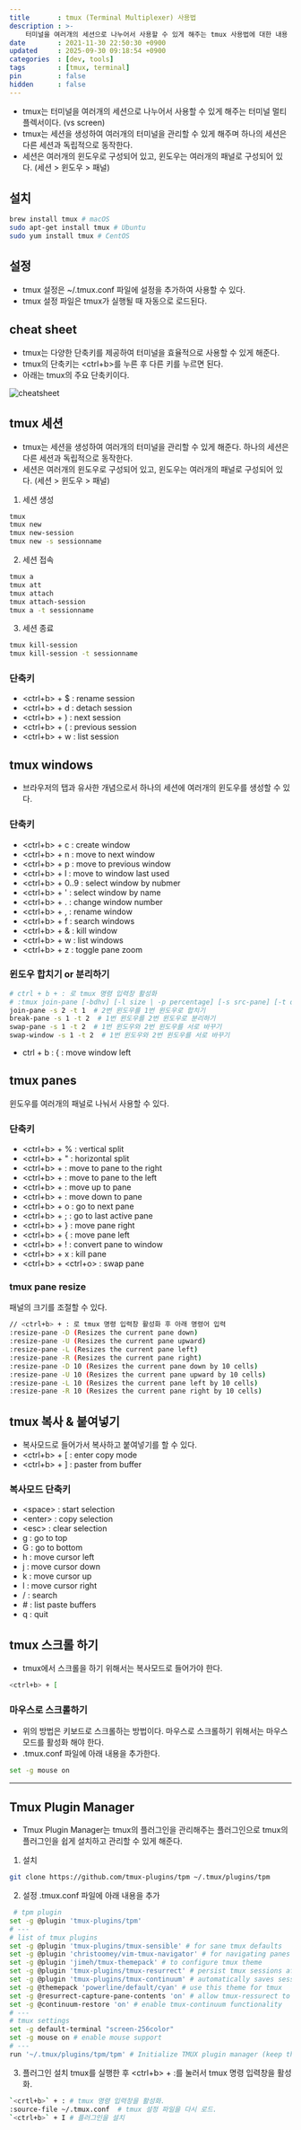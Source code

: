 ```yaml
---
title       : tmux (Terminal Multiplexer) 사용법
description : >-
    터미널을 여러개의 세션으로 나누어서 사용할 수 있게 해주는 tmux 사용법에 대한 내용
date        : 2021-11-30 22:50:30 +0900
updated     : 2025-09-30 09:18:54 +0900
categories  : [dev, tools]
tags        : [tmux, terminal]
pin         : false
hidden      : false
---
```


- tmux는 터미널을 여러개의 세션으로 나누어서 사용할 수 있게 해주는 터미널 멀티플렉서이다. (vs screen)
- tmux는 세션을 생성하여 여러개의 터미널을 관리할 수 있게 해주며 하나의 세션은 다른 세션과 독립적으로 동작한다.
- 세션은 여러개의 윈도우로 구성되어 있고, 윈도우는 여러개의 패널로 구성되어 있다. (세션 > 윈도우 > 패널)

## 설치
```bash
brew install tmux # macOS
sudo apt-get install tmux # Ubuntu
sudo yum install tmux # CentOS
```

## 설정
- tmux 설정은 ~/.tmux.conf 파일에 설정을 추가하여 사용할 수 있다.
- tmux 설정 파일은 tmux가 실행될 때 자동으로 로드된다.

## cheat sheet
- tmux는 다양한 단축키를 제공하여 터미널을 효율적으로 사용할 수 있게 해준다.
- tmux의 단축키는 <ctrl+b>를 누른 후 다른 키를 누르면 된다.
- 아래는 tmux의 주요 단축키이다.

![cheatsheet](https://github.com/clang-engineer/clang-engineer.github.io/assets/39648594/a0c5a05e-7a05-40ea-bd1a-9afc4ad999f9)
 
## tmux 세션
- tmux는 세션을 생성하여 여러개의 터미널을 관리할 수 있게 해준다. 하나의 세션은 다른 세션과 독립적으로 동작한다.
- 세션은 여러개의 윈도우로 구성되어 있고, 윈도우는 여러개의 패널로 구성되어 있다. (세션 > 윈도우 > 패널)

1. 세션 생성
```bash
tmux
tmux new
tmux new-session
tmux new -s sessionname
```

2. 세션 접속
```bash
tmux a
tmux att
tmux attach
tmux attach-session
tmux a -t sessionname
```

3. 세션 종료
```bash
tmux kill-session
tmux kill-session -t sessionname
```

### 단축키
>
- <ctrl+b> + $ : rename session
- <ctrl+b> + d : detach session
- <ctrl+b> + ) : next session
- <ctrl+b> + ( : previous session
- <ctrl+b> + w : list session

## tmux windows
- 브라우저의 탭과 유사한 개념으로서 하나의 세션에 여러개의 윈도우를 생성할 수 있다.

### 단축키
- <ctrl+b> + c : create window
- <ctrl+b> + n : move to next window
- <ctrl+b> + p : move to previous window
- <ctrl+b> + l : move to window last used
- <ctrl+b> + 0..9 : select window by nubmer
- <ctrl+b> + ' : select window by name
- <ctrl+b> + . : change window number
- <ctrl+b> + , : rename window
- <ctrl+b> + f : search windows
- <ctrl+b> + & : kill window
- <ctrl+b> + w : list windows
- <ctrl+b> + z : toggle pane zoom

### 윈도우 합치기 or 분리하기
```sh
# ctrl + b + : 로 tmux 명령 입력창 활성화
# :tmux join-pane [-bdhv] [-l size | -p percentage] [-s src-pane] [-t dst-pane]
join-pane -s 2 -t 1  # 2번 윈도우를 1번 윈도우로 합치기
break-pane -s 1 -t 2  # 1번 윈도우를 2번 윈도우로 분리하기
swap-pane -s 1 -t 2  # 1번 윈도우와 2번 윈도우를 서로 바꾸기
swap-window -s 1 -t 2  # 1번 윈도우와 2번 윈도우를 서로 바꾸기
```

- ctrl + b : { : move window left

## tmux panes
윈도우를 여러개의 패널로 나눠서 사용할 수 있다.

### 단축키
- <ctrl+b> + % : vertical split
- <ctrl+b> + " : horizontal split
- <ctrl+b> + <left> : move to pane to the right
- <ctrl+b> + <right> : move to pane to the left
- <ctrl+b> + <up> : move up to pane
- <ctrl+b> + <right> : move down to pane 
- <ctrl+b> + o : go to next pane
- <ctrl+b> + ; : go to last active pane
- <ctrl+b> + } : move pane right 
- <ctrl+b> + { : move pane left 
- <ctrl+b> + ! : convert pane to window 
- <ctrl+b> + x : kill pane
- <ctrl+b> + <ctrl+o> : swap pane

### tmux pane resize
패널의 크기를 조절할 수 있다.
```bash
// <ctrl+b> + : 로 tmux 명령 입력창 활성화 후 아래 명령어 입력
:resize-pane -D (Resizes the current pane down) 
:resize-pane -U (Resizes the current pane upward) 
:resize-pane -L (Resizes the current pane left) 
:resize-pane -R (Resizes the current pane right) 
:resize-pane -D 10 (Resizes the current pane down by 10 cells) 
:resize-pane -U 10 (Resizes the current pane upward by 10 cells) 
:resize-pane -L 10 (Resizes the current pane left by 10 cells) 
:resize-pane -R 10 (Resizes the current pane right by 10 cells) 
```

## tmux 복사 & 붙여넣기
- 복사모드로 들어가서 복사하고 붙여넣기를 할 수 있다.
- <ctrl+b> + [ : enter copy mode
- <ctrl+b> + ] : paster from buffer

### 복사모드 단축키
- \<space\> : start selection
- \<enter\> : copy selection
- \<esc\> : clear selection
- g : go to top
- G : go to bottom
- h : move cursor left
- j : move cursor down
- k : move cursor up
- l : move cursor right
- / : search
- \# : list paste buffers
- q : quit

## tmux 스크롤 하기
- tmux에서 스크롤을 하기 위해서는 복사모드로 들어가야 한다.

```bash
<ctrl+b> + [
```

### 마우스로 스크롤하기
- 위의 방법은 키보드로 스크롤하는 방법이다. 마우스로 스크롤하기 위해서는 마우스모드를 활성화 해야 한다.
- .tmux.conf 파일에 아래 내용을 추가한다.
 
```bash
set -g mouse on
```

---

## Tmux Plugin Manager
- Tmux Plugin Manager는 tmux의 플러그인을 관리해주는 플러그인으로 tmux의 플러그인을 쉽게 설치하고 관리할 수 있게 해준다.

1. 설치
```bash
git clone https://github.com/tmux-plugins/tpm ~/.tmux/plugins/tpm
```

2. 설정
.tmux.conf 파일에 아래 내용을 추가
```sh
 # tpm plugin
set -g @plugin 'tmux-plugins/tpm'
# ---
# list of tmux plugins
set -g @plugin 'tmux-plugins/tmux-sensible' # for sane tmux defaults
set -g @plugin 'christoomey/vim-tmux-navigator' # for navigating panes and vim/nvim with Ctrl-hjkl
set -g @plugin 'jimeh/tmux-themepack' # to configure tmux theme
set -g @plugin 'tmux-plugins/tmux-resurrect' # persist tmux sessions after computer restart
set -g @plugin 'tmux-plugins/tmux-continuum' # automatically saves sessions for you every 15 minutes
set -g @themepack 'powerline/default/cyan' # use this theme for tmux
set -g @resurrect-capture-pane-contents 'on' # allow tmux-ressurect to capture pane contents
set -g @continuum-restore 'on' # enable tmux-continuum functionality
# ---
# tmux settings
set -g default-terminal "screen-256color"
set -g mouse on # enable mouse support
# ---
run '~/.tmux/plugins/tpm/tpm' # Initialize TMUX plugin manager (keep this line at the very bottom of tmux.conf)
```

3. 플러그인 설치
tmux를 실행한 후 <ctrl+b> + :를 눌러서 tmux 명령 입력창을 활성화.
```bash
`<crtl+b>` + : # tmux 명령 입력창을 활성화.
:source-file ~/.tmux.conf  # tmux 설정 파일을 다시 로드.
`<ctrl+b>` + I # 플러그인을 설치
```
